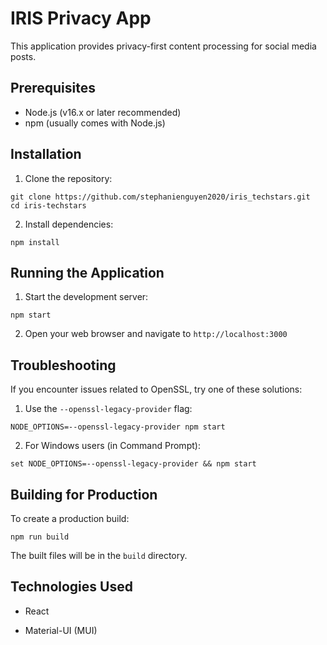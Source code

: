 # IRIS Privacy App

This application provides privacy-first content processing for social media posts.

## Prerequisites

- Node.js (v16.x or later recommended)
- npm (usually comes with Node.js)

## Installation

1. Clone the repository:
```
git clone https://github.com/stephanienguyen2020/iris_techstars.git
cd iris-techstars
```
2. Install dependencies:
```
npm install
```
## Running the Application
1. Start the development server:
```
npm start
```
2. Open your web browser and navigate to `http://localhost:3000`

## Troubleshooting

If you encounter issues related to OpenSSL, try one of these solutions:

1. Use the `--openssl-legacy-provider` flag:
```
NODE_OPTIONS=--openssl-legacy-provider npm start
```

2. For Windows users (in Command Prompt):
```
set NODE_OPTIONS=--openssl-legacy-provider && npm start
```
## Building for Production

To create a production build:
```
npm run build
```
The built files will be in the `build` directory.

## Technologies Used

- React

- Material-UI (MUI)
